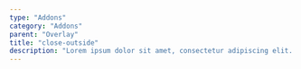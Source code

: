 ```yaml
---
type: "Addons"
category: "Addons"
parent: "Overlay"
title: "close-outside"
description: "Lorem ipsum dolor sit amet, consectetur adipiscing elit. Nunc tempus laoreet leo sit amet iaculis."
---
```


<demo>
  <demovanilla src="vanilla/addons/overlay/close-outside">
  </demovanilla>
</demo>
